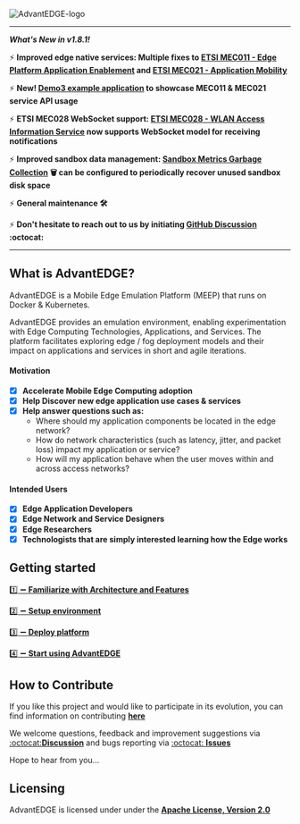 ![AdvantEDGE-logo](https://github.com/InterDigitalInc/AdvantEDGE/blob/gh-pages/assets/images/AdvantEDGE-logo_Blue-01.png)

------

**_What's New in v1.8.1!_**

:zap: **Improved edge native services: Multiple fixes to [ETSI MEC011 - Edge Platform Application Enablement](https://interdigitalinc.github.io/AdvantEDGE/docs/overview/edge-services/#edge-platform-application-enablement-service) and [ETSI MEC021 - Application Mobility](https://interdigitalinc.github.io/AdvantEDGE/docs/overview/edge-services/#application-mobility-service)**

:zap: **New! [Demo3 example application](https://interdigitalinc.github.io/AdvantEDGE/docs/usage/usage-demo3/) to showcase MEC011 & MEC021 service API usage**

:zap: **ETSI MEC028 WebSocket support: [ETSI MEC028 - WLAN Access Information Service](https://interdigitalinc.github.io/AdvantEDGE/docs/overview/edge-services/#wireless-access-information-service) now supports WebSocket model for receiving notifications**

:zap: **Improved sandbox data management: [Sandbox Metrics Garbage Collection](https://interdigitalinc.github.io/AdvantEDGE/docs/overview/features/#sandbox-subsystem) :wastebasket: can be configured to periodically recover unused sandbox disk space**

:zap: **General maintenance :hammer_and_wrench:**

:zap: **Don't hesitate to reach out to us by initiating [GitHub Discussion](https://github.com/InterDigitalInc/AdvantEDGE/discussions) :octocat:**

------

## What is AdvantEDGE?

AdvantEDGE is a Mobile Edge Emulation Platform (MEEP) that runs on Docker & Kubernetes.

AdvantEDGE provides an emulation environment, enabling experimentation with Edge Computing Technologies, Applications, and Services.  The platform facilitates exploring edge / fog deployment models and their impact on applications and services in short and agile iterations.


#### Motivation

- [x] **Accelerate Mobile Edge Computing adoption**
- [x] **Help Discover new edge application use cases & services**
- [x] **Help answer questions such as:**
  - Where should my application components be located in the edge network?
  - How do network characteristics (such as latency, jitter, and packet loss) impact my application or service?
  - How will my application behave when the user moves within and across access networks?

#### Intended Users

- [x] **Edge Application Developers**
- [x] **Edge Network and Service Designers**
- [x] **Edge Researchers**
- [x] **Technologists that are simply interested learning how the Edge works**

## Getting started

[:one: :heavy_minus_sign: **Familiarize with Architecture and Features**](https://interdigitalinc.github.io/AdvantEDGE/docs/overview/overview-architecture)

[:two: :heavy_minus_sign: **Setup environment**](https://interdigitalinc.github.io/AdvantEDGE/docs/setup/env-hw)

[:three: :heavy_minus_sign: **Deploy platform**](https://interdigitalinc.github.io/AdvantEDGE/docs/platform-mgmt/mgmt-workflow)

[:four: :heavy_minus_sign: **Start using AdvantEDGE**](https://interdigitalinc.github.io/AdvantEDGE/docs/usage/usage-workflow)

## How to Contribute
If you like this project and would like to participate in its evolution, you can find information on contributing [**here**](https://github.com/InterDigitalInc/AdvantEDGE/blob/master/CONTRIBUTING.md)

We welcome questions, feedback and improvement suggestions via [:octocat:**Discussion**](https://github.com/InterDigitalInc/AdvantEDGE/discussions) and bugs reporting via [:octocat: **Issues**](https://github.com/InterDigitalInc/AdvantEDGE/issues)

Hope to hear from you...

## Licensing

AdvantEDGE is licensed under under the [**Apache License, Version 2.0**](https://github.com/InterDigitalInc/AdvantEDGE/blob/master/LICENSE)
